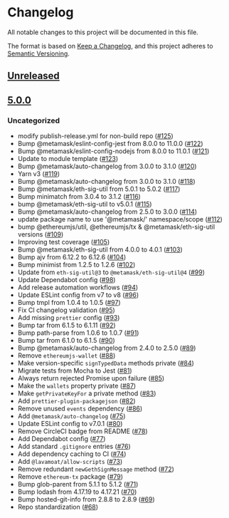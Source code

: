 # Changelog
All notable changes to this project will be documented in this file.

The format is based on [Keep a Changelog](https://keepachangelog.com/en/1.0.0/),
and this project adheres to [Semantic Versioning](https://semver.org/spec/v2.0.0.html).

## [Unreleased]

## [5.0.0]
### Uncategorized
- modify publish-release.yml for non-build repo ([#125](https://github.com/MetaMask/eth-simple-keyring/pull/125))
- Bump @metamask/eslint-config-jest from 8.0.0 to 11.0.0 ([#122](https://github.com/MetaMask/eth-simple-keyring/pull/122))
- Bump @metamask/eslint-config-nodejs from 8.0.0 to 11.0.1 ([#121](https://github.com/MetaMask/eth-simple-keyring/pull/121))
- Update to module template ([#123](https://github.com/MetaMask/eth-simple-keyring/pull/123))
- Bump @metamask/auto-changelog from 3.0.0 to 3.1.0 ([#120](https://github.com/MetaMask/eth-simple-keyring/pull/120))
- Yarn v3 ([#119](https://github.com/MetaMask/eth-simple-keyring/pull/119))
- Bump @metamask/auto-changelog from 3.0.0 to 3.1.0 ([#118](https://github.com/MetaMask/eth-simple-keyring/pull/118))
- Bump @metamask/eth-sig-util from 5.0.1 to 5.0.2 ([#117](https://github.com/MetaMask/eth-simple-keyring/pull/117))
- Bump minimatch from 3.0.4 to 3.1.2 ([#116](https://github.com/MetaMask/eth-simple-keyring/pull/116))
- bump @metamask/eth-sig-util to v5.0.1 ([#115](https://github.com/MetaMask/eth-simple-keyring/pull/115))
- Bump @metamask/auto-changelog from 2.5.0 to 3.0.0 ([#114](https://github.com/MetaMask/eth-simple-keyring/pull/114))
- update package name to use '@metamask/' namespace/scope ([#112](https://github.com/MetaMask/eth-simple-keyring/pull/112))
- bump @ethereumjs/util, @ethereumjs/tx & @metamask/eth-sig-util versions ([#109](https://github.com/MetaMask/eth-simple-keyring/pull/109))
- Improving test coverage ([#105](https://github.com/MetaMask/eth-simple-keyring/pull/105))
- Bump @metamask/eth-sig-util from 4.0.0 to 4.0.1 ([#103](https://github.com/MetaMask/eth-simple-keyring/pull/103))
- Bump ajv from 6.12.2 to 6.12.6 ([#104](https://github.com/MetaMask/eth-simple-keyring/pull/104))
- Bump minimist from 1.2.5 to 1.2.6 ([#102](https://github.com/MetaMask/eth-simple-keyring/pull/102))
- Update from `eth-sig-util@3` to `@metamask/eth-sig-util@4` ([#99](https://github.com/MetaMask/eth-simple-keyring/pull/99))
- Update Dependabot config ([#98](https://github.com/MetaMask/eth-simple-keyring/pull/98))
- Add release automation workflows ([#94](https://github.com/MetaMask/eth-simple-keyring/pull/94))
- Update ESLint config from v7 to v8 ([#96](https://github.com/MetaMask/eth-simple-keyring/pull/96))
- Bump tmpl from 1.0.4 to 1.0.5 ([#97](https://github.com/MetaMask/eth-simple-keyring/pull/97))
- Fix CI changelog validation ([#95](https://github.com/MetaMask/eth-simple-keyring/pull/95))
- Add missing `prettier` config ([#93](https://github.com/MetaMask/eth-simple-keyring/pull/93))
- Bump tar from 6.1.5 to 6.1.11 ([#92](https://github.com/MetaMask/eth-simple-keyring/pull/92))
- Bump path-parse from 1.0.6 to 1.0.7 ([#91](https://github.com/MetaMask/eth-simple-keyring/pull/91))
- Bump tar from 6.1.0 to 6.1.5 ([#90](https://github.com/MetaMask/eth-simple-keyring/pull/90))
- Bump @metamask/auto-changelog from 2.4.0 to 2.5.0 ([#89](https://github.com/MetaMask/eth-simple-keyring/pull/89))
- Remove `ethereumjs-wallet` ([#88](https://github.com/MetaMask/eth-simple-keyring/pull/88))
- Make version-specific `signTypedData` methods private ([#84](https://github.com/MetaMask/eth-simple-keyring/pull/84))
- Migrate tests from Mocha to Jest ([#81](https://github.com/MetaMask/eth-simple-keyring/pull/81))
- Always return rejected Promise upon failure ([#85](https://github.com/MetaMask/eth-simple-keyring/pull/85))
- Make the `wallets` property private ([#87](https://github.com/MetaMask/eth-simple-keyring/pull/87))
- Make `getPrivateKeyFor` a private method ([#83](https://github.com/MetaMask/eth-simple-keyring/pull/83))
- Add `prettier-plugin-packagejson` ([#82](https://github.com/MetaMask/eth-simple-keyring/pull/82))
- Remove unused `events` dependency ([#86](https://github.com/MetaMask/eth-simple-keyring/pull/86))
- Add `@metamask/auto-changelog` ([#75](https://github.com/MetaMask/eth-simple-keyring/pull/75))
- Update ESLint config to v7.0.1 ([#80](https://github.com/MetaMask/eth-simple-keyring/pull/80))
- Remove CircleCI badge from README ([#78](https://github.com/MetaMask/eth-simple-keyring/pull/78))
- Add Dependabot config ([#77](https://github.com/MetaMask/eth-simple-keyring/pull/77))
- Add standard `.gitignore` entries ([#76](https://github.com/MetaMask/eth-simple-keyring/pull/76))
- Add dependency caching to CI ([#74](https://github.com/MetaMask/eth-simple-keyring/pull/74))
- Add `@lavamoat/allow-scripts` ([#73](https://github.com/MetaMask/eth-simple-keyring/pull/73))
- Remove redundant `newGethSignMessage` method ([#72](https://github.com/MetaMask/eth-simple-keyring/pull/72))
- Remove `ethereum-tx` package ([#79](https://github.com/MetaMask/eth-simple-keyring/pull/79))
- Bump glob-parent from 5.1.1 to 5.1.2 ([#71](https://github.com/MetaMask/eth-simple-keyring/pull/71))
- Bump lodash from 4.17.19 to 4.17.21 ([#70](https://github.com/MetaMask/eth-simple-keyring/pull/70))
- Bump hosted-git-info from 2.8.8 to 2.8.9 ([#69](https://github.com/MetaMask/eth-simple-keyring/pull/69))
- Repo standardization ([#68](https://github.com/MetaMask/eth-simple-keyring/pull/68))

[Unreleased]: https://github.com/MetaMask/eth-simple-keyring/compare/v5.0.0...HEAD
[5.0.0]: https://github.com/MetaMask/eth-simple-keyring/releases/tag/v5.0.0
